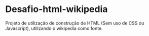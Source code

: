 # Desafio-html-wikipedia

Projeto de utilização de construção de HTML (Sem uso de CSS ou Javascript), utilizando o wikipedia como fonte.
